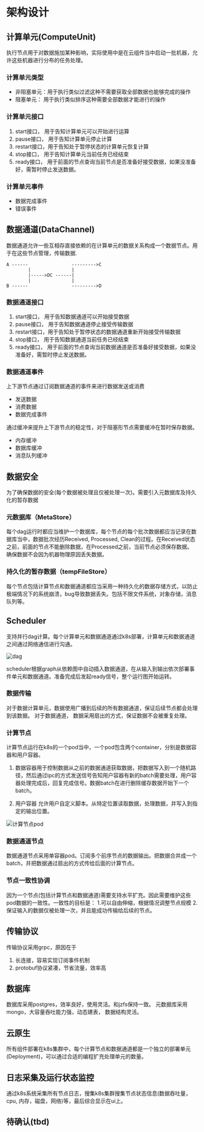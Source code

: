 # 架构设计

##  计算单元(ComputeUnit)

执行节点用于对数据施加某种影响，实际使用中是在云组件当中启动一批机器，允许这些机器进行分布的任务处理。

### 计算单元类型

* 非阻塞单元：用于执行类似过滤这种不需要获取全部数据也能够完成的操作
* 阻塞单元： 用于执行类似排序这种需要全部数据才能进行的操作

### 计算单元接口

1. start接口， 用于告知计算单元可以开始进行运算
2. pause接口， 用于告知计算单元停止计算
3. restart接口，用于告知处于暂停状态的计算单元恢复计算
4. stop接口， 用于告知计算单元当前任务已经结束
5. ready接口， 用于前面的节点查询当前节点是否准备好接受数据，如果没准备好，需暂时停止发送数据。 

### 计算单元事件

* 数据完成事件
* 错误事件

##  数据通道(DataChannel)

数据通道允许一些互相存直接依赖的在计算单元的数据关系构成一个数据节点。用于在这些节点管理，传输数据.

```
A ------                --------->C
        |               |
        |----->DC ------|
        |               |
B ------                --------->D
```

### 数据通道接口

1. start接口， 用于告知数据通道可以开始接受数据
2. pause接口， 用于告知数据通道停止接受传输数据
3. restart接口，用于告知处于暂停状态的数据通道重新开始接受传输数据
4. stop接口， 用于告知数据通道当前任务已经结束
5. ready接口， 用于前面的节点查询当前数据通道是否准备好接受数据，如果没准备好，需暂时停止发送数据。 

### 数据通道事件

上下游节点通过订阅数据通道的事件来进行数据发送或消费

* 发送数据
* 消费数据
* 数据完成事件


通过缓冲来提升上下游节点的稳定性，对于阻塞形节点需要缓冲在暂时保存数据。

* 内存缓冲
* 数据库缓冲
* 消息队列缓冲

## 数据安全

为了确保数据的安全(每个数据被处理且仅被处理一次)。需要引入元数据库及持久化的暂存数据

### 元数据库（MetaStore）

每个dag运行时都应当维护一个数据库，每个节点的每个批次数据都应当记录在数据库当中，数据批次经历Received, Processed, Clean的过程。在Received状态之前，前面的节点不能删除数据，在Processed之前，当前节点必须保存数据。确保数据不会因为机器物理原因丢失数据。

### 持久化的暂存数据（tempFileStore）

每个节点包括计算节点和数据通道都应当采用一种持久化的数据存储方式，以防止极端情况下的系统崩溃，bug导致数据丢失。包括不限文件系统，对象存储，消息队列等。

## Scheduler

支持并行dag计算。每个计算单元和数据通道通过k8s部署，计算单元和数据通道之间通过网络通信进行沟通。

![dag](drawio/dag.png)

scheduler根据graph从依赖图中自动插入数据通道，在从输入到输出依次部署事件单元和数据通道。准备完成后发起ready信号，整个运行图开始运转。

### 数据传输

对于数据计算单元，数据使用广播到后续的所有数据通道，保证后续节点都会处理到该数据。
对于数据通道， 数据采用扇出的方式，保证数据不会被重复处理。

### 计算节点

计算节点运行在k8s的一个pod当中，一个pod包含两个container，分别是数据容器和用户容器。

1. 数据容器用于控制数据从之前的数据通道获取数据，把数据写入到一个随机路径，然后通过ipc的方式发送信号告知用户容器有新的batch需要处理，用户容器处理完成后，回复完成信号。数据batch在进行删除缓存数据开始下一个batch。

2. 用户容器 允许用户自定义脚本。从特定位置读取数据，处理数据，并写入到指定的输出位置。

![计算节点pod](./drawio/compute_unit_pod.png)

### 数据通道节点

数据通道节点采用单容器pod。订阅多个前序节点的数据输出。把数据合并成一个batch，并把数据通过扇出的方式传给后面的计算节点。

### 节点一致性协调

因为一个节点(包括计算节点和数据通道)需要支持水平扩充。因此需要维护这些pod数据的一致性。一致性的目标是：
1.可以自由伸缩，根据情况调整节点规模
2.保证输入的数据仅被处理一次，并且能成功传输给后续的节点。

## 传输协议

传输协议采用grpc，原因在于

1. 长连接，容易实现订阅事件机制
2. protobuf协议紧凑，节省流量，效率高

## 数据库

数据库采用postgres，效率良好，使用灵活。和jzfs保持一致。
元数据库采用mongo，大容量吞吐能力强，动态建表， 数据结构灵活。

## 云原生

所有组件部署在k8s集群中，每个计算节点和数据通道都是一个独立的部署单元(Deployment)，可以通过合适的编程扩充处理单元的数量。

## 日志采集及运行状态监控

通过k8s系统采集所有节点日志，搜集k8s集群搜集节点状态信息(数据吞吐量，cpu, 内存，磁盘，网络)等，最后综合显示在ui上。

## 待确认(tbd)

